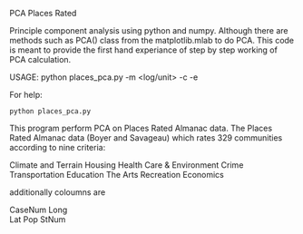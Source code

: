 PCA Places Rated

Principle component analysis using python and numpy. 
Although there are methods such as PCA() class from the matplotlib.mlab to 
do PCA. This code is meant to provide the first hand experiance of step by step working 
of PCA calculation.  

USAGE: 
	python places_pca.py -m <log/unit> -c <column number> -e <no of eigenvalues>

For help:

	python places_pca.py

This program perform PCA on Places Rated Almanac data.
The Places Rated Almanac data (Boyer and Savageau) which rates 329 communities according to nine criteria:

Climate and Terrain
Housing
Health Care & Environment
Crime
Transportation
Education
The Arts
Recreation
Economics

additionally coloumns are 

CaseNum	
Long	
Lat	
Pop	
StNum
 
